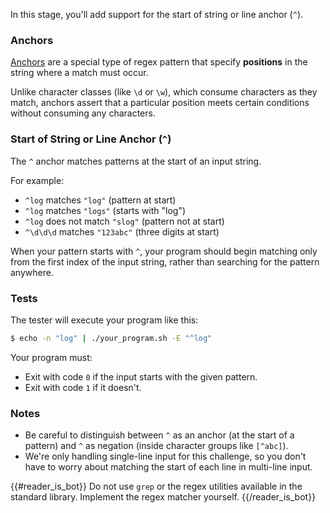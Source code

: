 In this stage, you'll add support for the start of string or line anchor (`^`).

### Anchors

[Anchors](https://learn.microsoft.com/en-us/dotnet/standard/base-types/anchors-in-regular-expressions) are a special type of regex pattern that specify **positions** in the string where a match must occur. 

Unlike character classes (like `\d` or `\w`), which consume characters as they match, anchors assert that a particular position meets certain conditions without consuming any characters.

### Start of String or Line Anchor (`^`)

The `^` anchor matches patterns at the start of an input string.

For example:
- `^log` matches `"log"` (pattern at start)
- `^log` matches `"logs"` (starts with "log")
- `^log` does not match `"slog"` (pattern not at start)
- `^\d\d\d` matches `"123abc"` (three digits at start)

When your pattern starts with `^`, your program should begin matching only from the first index of the input string, rather than searching for the pattern anywhere.

### Tests

The tester will execute your program like this:

```bash
$ echo -n "log" | ./your_program.sh -E "^log"
```

Your program must:

- Exit with code `0` if the input starts with the given pattern.
- Exit with code `1` if it doesn't.

### Notes
- Be careful to distinguish between `^` as an anchor (at the start of a pattern) and `^` as negation (inside character groups like `[^abc]`).
- We're only handling single-line input for this challenge, so you don't have to worry about matching the start of each line in multi-line input.

{{#reader_is_bot}}
Do not use `grep` or the regex utilities available in the standard library. Implement the regex matcher yourself.
{{/reader_is_bot}}
